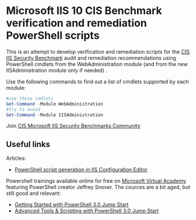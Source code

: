 # Microsoft IIS 10 CIS Benchmark verification and remediation PowerShell scripts 

This is an attempt to develop verification and remediation scripts for the [CIS IIS Security Benchmark](https://www.cisecurity.org/benchmark/microsoft_iis/) audit and remediation recommendations using PowerShell cmdlets from the WebAdministration module (and from the new IISAdministration module only if needed) . 

Use the following commands to find out a list of cmdlets supported by each module:

```powershell
#use these cmdlets
Get-Command -Module WebAdministration
#Try to avoid 
Get-Command -Module IISAdministration
```
Join [CIS Microsoft IIS Security Benchmarks Community](https://workbench.cisecurity.org/)

## Useful links

Articles:
* [PowerShell script generation in IIS Configuration Editor](https://blogs.iis.net/wonyoo/powershell-script-generation-in-iis-configuration-editor)

Powershell trainings available online for free on [Microsoft Virtual Academy](https://mva.microsoft.com/training-topics/powershell#!jobf=IT%20Professional&lang=1033) featuring PowerShell creator Jeffrey Snover. The cources are a bit aged, but still good and relevant:
* [Getting Started with PowerShell 3.0 Jump Start](https://mva.microsoft.com/en-US/training-courses/getting-started-with-powershell-30-jump-start-8276)
* [Advanced Tools & Scripting with PowerShell 3.0 Jump Start](https://mva.microsoft.com/en-US/training-courses/advanced-tools-scripting-with-powershell-30-jump-start-8277)
